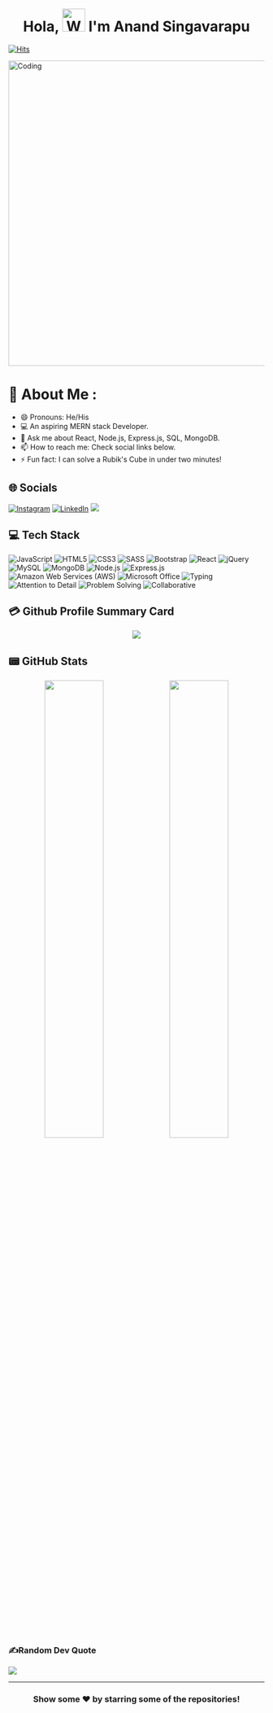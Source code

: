 <h1 align="center"> Hola, <img src="https://raw.githubusercontent.com/nixin72/nixin72/master/wave.gif" 
alt="Waving hand animated gif"
height="45"
width="45" /> I'm Anand Singavarapu </h1>

<a href="https://profile.sh/github.com/anand1796/"><img alt="Hits" src="https://hits.sh/github.com/anand1796.svg?label=PROFILE%VIEWS&color=e51c1c"/></a>

<img align="center" alt="Coding" width="600" src="https://camo.githubusercontent.com/a6c792917f20519d382e1d73d6efde115c7d3b798cbf16f146ceab907c52eb4d/68747470733a2f2f7777772e616e696d616170702e636f6d2f626c6f672f77702d636f6e74656e742f75706c6f6164732f323032312f30372f64657369676e65726769662e676966" alt="gif">

# 💫 About Me :
- 😄 Pronouns: He/His
- 💻 An aspiring MERN stack Developer.
- 💬 Ask me about React, Node.js, Express.js, SQL, MongoDB.
- 📫 How to reach me: Check social links below.
- ⚡ Fun fact: I can solve a Rubik's Cube in under two minutes!

## 🌐 Socials
[![Instagram](https://img.shields.io/badge/Instagram-E4405F?style=for-the-badge&logo=instagram&logoColor=white)](https://www.instagram.com/_an_and_1/) [![LinkedIn](https://img.shields.io/badge/LinkedIn-0077B5?style=for-the-badge&logo=linkedin&logoColor=white)](https://www.linkedin.com/in/anand-sing/)
<a href="mailto:anand.sing.1796@gmail.com">
 <img src="https://img.shields.io/badge/Gmail-D14836?style=for-the-badge&logo=gmail&logoColor=white"/>
 </a>

## 💻 Tech Stack
![JavaScript](https://img.shields.io/badge/javascript-%23323330.svg?style=for-the-badge&logo=javascript&logoColor=%23F7DF1E) ![HTML5](https://img.shields.io/badge/HTML5-E34F26?style=for-the-badge&logo=html5&logoColor=white) ![CSS3](https://img.shields.io/badge/CSS3-1572B6?style=for-the-badge&logo=css3&logoColor=white) ![SASS](https://img.shields.io/badge/Sass-CC6699?style=for-the-badge&logo=sass&logoColor=white) ![Bootstrap](https://img.shields.io/badge/Bootstrap-563D7C?style=for-the-badge&logo=bootstrap&logoColor=white) ![React](https://img.shields.io/badge/react-%2320232a.svg?style=for-the-badge&logo=react&logoColor=%2361DAFB) ![jQuery](https://img.shields.io/badge/jQuery-0769AD?style=for-the-badge&logo=jquery&logoColor=white) ![MySQL](https://img.shields.io/badge/mysql-%2300f.svg?style=for-the-badge&logo=mysql&logoColor=white) ![MongoDB](https://img.shields.io/badge/MongoDB-%234ea94b.svg?style=for-the-badge&logo=mongodb&logoColor=white) ![Node.js](https://img.shields.io/badge/node.js-6DA55F?style=for-the-badge&logo=node.js&logoColor=white) ![Express.js](https://img.shields.io/badge/express.js-%23404d59.svg?style=for-the-badge&logo=express&logoColor=%2361DAFB) ![Amazon Web Services (AWS)](https://img.shields.io/badge/AWS-232F3E?style=for-the-badge&logo=amazonaws&logoColor=white) ![Microsoft Office](https://img.shields.io/badge/Microsoft_Office-D83B01?style=for-the-badge&logo=microsoft-office&logoColor=white) ![Typing](https://img.shields.io/badge/Typing-40%20wpm-green?style=for-the-badge) ![Attention to Detail](https://img.shields.io/badge/Attention%20to%20Detail-red?style=for-the-badge) ![Problem Solving](https://img.shields.io/badge/Problem%20Solving-blue?style=for-the-badge) ![Collaborative](https://img.shields.io/badge/Collaborative-yellow?style=for-the-badge)
  

## 💳 Github Profile Summary Card
<p align="center">
  <img src="https://github-profile-summary-cards.vercel.app/api/cards/profile-details?username=anand1796&theme=vue"/>
</p>

## 📟 GitHub Stats
<p align="center">
	<img width="48%" src="https://github-readme-stats.vercel.app/api?username=anand1796&show_icons=true&theme=vue" />
	<img width="48%" src="https://github-readme-streak-stats.herokuapp.com/?user=anand1796&theme=vue" />
</p>


### ✍️Random Dev Quote
![](https://quotes-github-readme.vercel.app/api?type=horizontal&theme=vue)

---
<div align="center">

### Show some ❤️ by starring some of the repositories!

</div>
